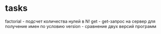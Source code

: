 # tasks
factorial - подсчет количества нулей в N!
get - get-запрос на сервер для получение имен по условию
version - сравнение двух версий программ
